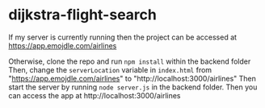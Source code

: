 # dijkstra-flight-search

If my server is currently running then the project can be accessed at https://app.emojdle.com/airlines

Otherwise, clone the repo and run `npm install` within the backend folder
Then, change the `serverLocation` variable in `index.html` from "https://app.emojdle.com/airlines" to "http://localhost:3000/airlines"
Then start the server by running `node server.js` in the backend folder. Then you can access the app at http://localhost:3000/airlines
